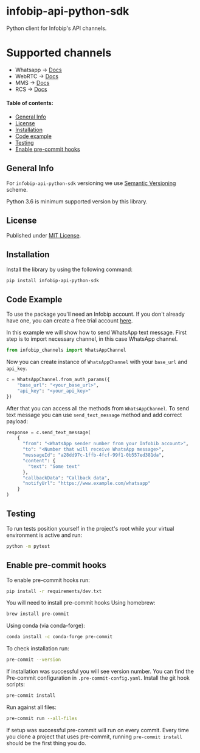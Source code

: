# infobip-api-python-sdk
Python client for Infobip's  API channels.

# Supported channels
- Whatsapp -> [Docs](https://www.infobip.com/docs/api#channels/whatsapp)
- WebRTC -> [Docs](https://www.infobip.com/docs/api#channels/webrtc/)
- MMS -> [Docs](https://www.infobip.com/docs/api#channels/mms)
- RCS -> [Docs](https://www.infobip.com/docs/api#channels/rcs)

#### Table of contents:

- [General Info](#general-info)
- [License](#license)
- [Installation](#installation)
- [Code example](#code-example)
- [Testing](#testing)
- [Enable pre-commit hooks](#enable-pre-commit-hooks)

## General Info

For `infobip-api-python-sdk` versioning we use [Semantic Versioning](https://semver.org) scheme.

Python 3.6 is minimum supported version by this library.

## License

Published under [MIT License](LICENSE).

## Installation

Install the library by using the following command:
```bash
pip install infobip-api-python-sdk
```

## Code Example
To use the package you'll need an Infobip account.
If you don't already have one, you can create a free trial account [here](https://www.infobip.com/signup).

In this example we will show how to send WhatsApp text message.
First step is to import necessary channel, in this case WhatsApp channel.

```python
from infobip_channels import WhatsAppChannel
```

Now you can create instance of `WhatsAppChannel` with your `base_url` and `api_key`.

```python
c = WhatsAppChannel.from_auth_params({
    "base_url": "<your_base_url>",
    "api_key": "<your_api_key>"
})
```
After that you can access all the methods from `WhatsAppChannel`.
To send text message you can use `send_text_message` method and add correct payload:
```python
response = c.send_text_message(
    {
      "from": "<WhatsApp sender number from your Infobib account>",
      "to": "<Number that will receive WhatsApp message>",
      "messageId": "a28dd97c-1ffb-4fcf-99f1-0b557ed381da",
      "content": {
        "text": "Some text"
      },
      "callbackData": "Callback data",
      "notifyUrl": "https://www.example.com/whatsapp"
    }
)
```
## Testing
To run tests position yourself in the project's root while your virtual environment
is active and run:
```bash
python -m pytest
```

## Enable pre-commit hooks
To enable pre-commit hooks run:
```bash
pip install -r requirements/dev.txt
```
You will need to install pre-commit hooks
Using homebrew:
```bash
brew install pre-commit
```
Using conda (via conda-forge):
```bash
conda install -c conda-forge pre-commit
```
To check installation run:
```bash
pre-commit --version
```
If installation was successful you will see version number.
You can find the Pre-commit configuration in `.pre-commit-config.yaml`.
Install the git hook scripts:
```bash
pre-commit install
```
Run against all files:
```bash
pre-commit run --all-files
```
If setup was successful pre-commit will run on every commit.
Every time you clone a project that uses pre-commit, running `pre-commit install`
should be the first thing you do.
